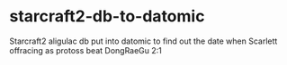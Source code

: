 # starcraft2-db-to-datomic
Starcraft2 aligulac db put into datomic to find out the date when Scarlett offracing as protoss beat DongRaeGu 2:1




